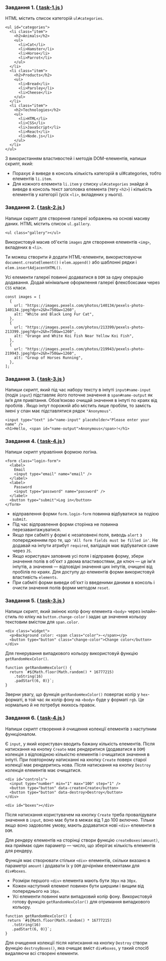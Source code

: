 ### Завдання 1. ([ task-1.js ](./js/task-1.js))

HTML містить список категорій `ul#categories`.
```
<ul id="categories">
  <li class="item">
    <h2>Animals</h2>
    <ul>
      <li>Cat</li>
      <li>Hamster</li>
      <li>Horse</li>
      <li>Parrot</li>
    </ul>
  </li>
  <li class="item">
    <h2>Products</h2>
    <ul>
      <li>Bread</li>
      <li>Parsley</li>
      <li>Cheese</li>
    </ul>
  </li>
  <li class="item">
    <h2>Technologies</h2>
    <ul>
      <li>HTML</li>
      <li>CSS</li>
      <li>JavaScript</li>
      <li>React</li>
      <li>Node.js</li>
    </ul>
  </li>
</ul>
```
З використанням властивостей і методів DOM-елементів, напиши скрипт, який:

 - Порахує й виведе в консоль кількість категорій в ul#categories, тобто елементів `li.item`.
 - Для кожного елемента `li.item` у списку `ul#categories` знайде й виведе в консоль текст заголовка елемента (тегу `<h2>`) і кількість елементів у категорії (усіх `<li>`, вкладених у нього).


### Завдання 2. ([ task-2.js ](./js/task-2.js))

Напиши скрипт для створення галереї зображень на основі масиву даних. HTML містить список `ul.gallery`.
```
<ul class="gallery"></ul>
```
Використовуй масив об'єктів `images` для створення елементів `<img>`, вкладених в `<li>`.

Ти можеш створити й додати HTML-елементи, використовуючи `document.createElement()` і `elem.append()` або шаблонні рядки і `elem.insertAdjacentHTML()`.

Усі елементи галереї повинні додаватися в `DOM` за одну операцію додавання.
Додай мінімальне оформлення галереї флексбоксами через `CSS` класи.

```
const images = [
  {
    url: "https://images.pexels.com/photos/140134/pexels-photo-140134.jpeg?dpr=2&h=750&w=1260",
    alt: "White and Black Long Fur Cat",
  },
  {
    url: "https://images.pexels.com/photos/213399/pexels-photo-213399.jpeg?dpr=2&h=750&w=1260",
    alt: "Orange and White Koi Fish Near Yellow Koi Fish",
  },
  {
    url: "https://images.pexels.com/photos/219943/pexels-photo-219943.jpeg?dpr=2&h=750&w=1260",
    alt: "Group of Horses Running",
  },
];
```

### Завдання 3. ([ task-3.js ](./js/task-3.js))

Напиши скрипт, який під час набору тексту в інпуті `input#name-input` (подія `input`) підставляє його поточне значення в `span#name-output` як ім’я для привітання. Обов’язково очищай значення в інпуті по краях від пробілів . Якщо інпут порожній або містить лише пробіли, то замість імені у спан має підставлятися рядок `"Anonymous"`.

```
<input type="text" id="name-input" placeholder="Please enter your name" />
<h1>Hello, <span id="name-output">Anonymous</span>!</h1>
```


### Завдання 4. ([ task-4.js ](./js/task-4.js))

Напиши скрипт управління формою логіна.
```
<form class="login-form">
  <label>
    Email
    <input type="email" name="email" />
  </label>
  <label>
    Password
    <input type="password" name="password" />
  </label>
  <button type="submit">Log in</button>
</form>
```
 - відправлення форми `form.login-form` повинна відбуватися за подією `submit`.
 - Під час відправлення форми сторінка не повинна перезавантажуватися.
 - Якщо при сабміті у формі є незаповнені поля, виводь `alert` з попередженням про те, що `'All form fields must be filled in'`. Не додавай на інпути атрибут `required`, валідація має відбуватися саме через `JS`.
 - Якщо користувач заповнив усі поля і відправив форму, збери значення полів в об'єкт з двома властивостями, де ключ — це ім'я інпутів, а значення — відповідні значення цих інпутів, очищені від пробілів по краях. Для доступу до елементів форми використовуй властивість `elements`.
 - При сабміті форми виведи об'єкт із введеними даними в консоль і очисти значення полів форми методом `reset`.

### Завдання 5. ([ task-3.js ](./js/task-5.js))

Напиши скрипт, який змінює колір фону елемента `<body>` через інлайн-стиль по кліку на `button.change-color` і задає це значення кольору текстовим вмістом для `span.color`.
```
<div class="widget">
  <p>Background color: <span class="color">-</span></p>
  <button type="button" class="change-color">Change color</button>
</div>

```
Для генерування випадкового кольору використовуй функцію `getRandomHexColor()`.
```
function getRandomHexColor() {
  return `#${Math.floor(Math.random() * 16777215)
    .toString(16)
    .padStart(6, 0)}`;
}
```
Зверни увагу, що функція `getRandomHexColor()` повертає колір у `hex`-форматі, в той час як колір фону на `<body>` буде у форматі `rgb`. Це нормально й не потребує якихось правок.

### Завдання 6. ([ task-4.js ](./js/task-6.js))

Напиши скрипт створення й очищення колекції елементів з наступним функціоналом.

Є `input`, у який користувач вводить бажану кількість елементів. Після натискання на кнопку `Create` має рендеритися (додаватися в `DOM`) колекція з відповідною кількістю елементів і очищатися значення в інпуті. При повторному натисканні на кнопку `Create` поверх старої колекції має рендеритись нова. Після натискання на кнопку `Destroy` колекція елементів має очищатися.

```
<div id="controls">
  <input type="number" min="1" max="100" step="1" />
  <button type="button" data-create>Create</button>
  <button type="button" data-destroy>Destroy</button>
</div>

<div id="boxes"></div>
```

Після натискання користувачем на кнопку `Create` треба провалідувати значення в `input`, воно має бути в межах від 1 до 100 включно. Тільки якщо воно задоволяє умову, мають додаватися нові `<div>` елементи в `DOM`.

Для рендеру елементів на сторінці створи функцію `createBoxes(amount)`, яка приймає один параметр — число, що зберігає кількість елементів для рендеру.

Функція має створювати стільки `<div>` елементів, скільки вказано в параметрі `amount` і додавати їх у `DOM` дочірніми елементами для `div#boxes`.

 - Розміри першого `<div>` елемента мають бути `30px` на `30px`.
 - Кожен наступний елемент повинен бути ширшим і вищим від попереднього на `10px`.
 - Усі елементи повинні мати випадковий колір фону. Використовуй готову функцію `getRandomHexColor()` для отримання випадкового кольору.

 ```
 function getRandomHexColor() {
  return `#${Math.floor(Math.random() * 16777215)
    .toString(16)
    .padStart(6, 0)}`;
}
```

Для очищення колекції після натискання на кнопку `Destroy` створи функцію `destroyBoxes()`, яка очищає вміст `div#boxes`, у такий спосіб видаляючи всі створені елементи.
